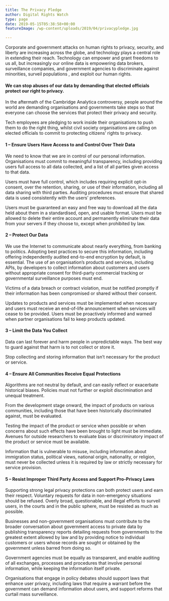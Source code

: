 ```yaml
---
title: The Privacy Pledge
author: Digital Rights Watch
type: page
date: 2019-05-15T05:38:58+00:00
featureImage: /wp-content/uploads/2019/04/privacypledge.jpg

---
```

Corporate and government attacks on human rights to privacy, security, and liberty are increasing across the globe, and technology plays a central role in extending their reach. Technology can empower and grant freedoms to us all, but increasingly our online data is empowering data brokers, surveillance companies, and government agencies to discriminate against minorities, surveil populations , and exploit our human rights.

#### We can stop abuses of our data by demanding that elected officials protect our right to privacy.

In the aftermath of the Cambridge Analytica controversy, people around the world are demanding organisations and governments take steps so that everyone can choose the services that protect their privacy and security. 

Tech employees are pledging to work inside their organisations to push them to do the right thing, whilst civil society organisations are calling on elected officials to commit to protecting citizens&#8217; rights to privacy.

#### **1 &#8211; Ensure Users Have Access to and Control Over Their Data**

We need to know that we are in control of our personal information. Organisations must commit to meaningful transparency, including providing users full access to all data collected, and a list of all parties given access to that data. 

Users must have full control, which includes requiring explicit opt-in consent, over the retention, sharing, or use of their information, including all data sharing with third parties. Auditing procedures must ensure that shared data is used consistently with the users’ preferences. 

Users must be guaranteed an easy and free way to download all the data held about them in a standardised, open, and usable format. Users must be allowed to delete their entire account and permanently eliminate their data from your servers if they choose to, except when prohibited by law.

#### **2 &#8211; Protect Our Data**

We use the Internet to communicate about nearly everything, from banking to politics. Adopting best practices to secure this information, including offering independently audited end-to-end encryption by default, is essential. The use of an organisation&#8217;s products and services, including APIs, by developers to collect information about customers and users without appropriate consent for third-party commercial tracking or governmental surveillance purposes must end. 

Victims of a data breach or contract violation, must be notified promptly if their information has been compromised or shared without their consent. 

Updates to products and services must be implemented when necessary and users must receive an end-of-life announcement when services will cease to be provided. Users must be proactively informed and warned when partner organisations fail to keep products updated.

#### **3 &#8211; Limit the Data You Collect**

Data can last forever and harm people in unpredictable ways. The best way to guard against that harm is to not collect or store it. 

Stop collecting and storing information that isn&#8217;t necessary for the product or service.

#### **4 &#8211; Ensure All Communities Receive Equal Protections**

Algorithms are not neutral by default, and can easily reflect or exacerbate historical biases. Policies must not further or exploit discrimination and unequal treatment. 

From the development stage onward, the impact of products on various communities, including those that have been historically discriminated against, must be evaluated. 

Testing the impact of the product or service when possible or when concerns about such effects have been brought to light must be immediate. Avenues for outside researchers to evaluate bias or discriminatory impact of the product or service must be available. 

Information that is vulnerable to misuse, including information about immigration status, political views, national origin, nationality, or religion, must never be collected unless it is required by law or strictly necessary for service provision.

#### **5 &#8211; Resist Improper Third Party Access and Support Pro-Privacy Laws**

Supporting strong legal privacy protections can both protect users and earn their respect. Voluntary requests for data in non-emergency situations should be refused. Overly broad, questionable, and illegal efforts to surveil users, in the courts and in the public sphere, must be resisted as much as possible. 

Businesses and non-government organisations must contribute to the broader conversation about government access to private data by publishing transparency reports detailing requests from governments to the greatest extent allowed by law and by providing notice to individual customers or users whose records are sought or obtained by the government unless barred from doing so. 

Government agencies must be equally as transparent, and enable auditing of all exchanges, processes and procedures that involve personal information, while keeping the information itself private. 

Organisations that engage in policy debates should support laws that enhance user privacy, including laws that require a warrant before the government can demand information about users, and support reforms that curtail mass surveillance.